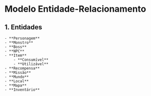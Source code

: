 # Modelo Entidade-Relacionamento 

## 1. Entidades

    - **Personagem**
    - **Monstro**
    - **Boss**
    - **NPC**
    - **Item** 
        - **Consumível**
        - **Utilizável**
    - **Recompensa**
    - **Missão**
    - **Mundo**
    - **Local**
    - **Mapa**
    - **Inventário**